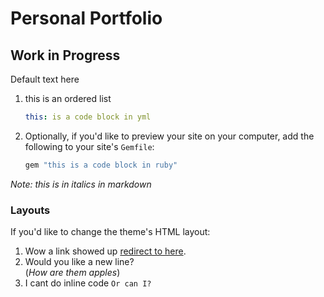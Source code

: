 # Personal Portfolio


## Work in Progress

Default text here

1. this is an ordered list

    ```yml
    this: is a code block in yml
    ```

2. Optionally, if you'd like to preview your site on your computer, add the following to your site's `Gemfile`:

    ```ruby
    gem "this is a code block in ruby"
    ```
*Note: this is in italics in markdown*

### Layouts

If you'd like to change the theme's HTML layout:

1. Wow a link showed up [redirect to here](https://github.com/rkcabell/rkcabell.github.io).
2. Would you like a new line? <br />(*How are them apples*)
3. I cant do inline code `Or can I?`
